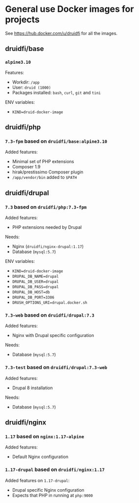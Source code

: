 # General use Docker images for projects

See https://hub.docker.com/u/druidfi for all the images.
## druidfi/base

### `alpine3.10` 

Features:

- Workdir: `/app`
- User: `druid (1000)`
- Packages installed: `bash`, `curl`, `git` and `tini`

ENV variables:

- `KIND=druid-docker-image`

## druidfi/php

### `7.3-fpm` based on `druidfi/base:alpine3.10`

Added features:

- Minimal set of PHP extensions
- Composer 1.9
- hirak/prestissimo Composer plugin
- `/app/vendor/bin` added  to `$PATH`

## druidfi/drupal

### `7.3` based on `druidfi/php:7.3-fpm`

Added features:

- PHP extensions needed by Drupal

Needs:

- Nginx (`druidfi/nginx-drupal:1.17`)
- Database (`mysql:5.7`)

ENV variables:

- `KIND=druid-docker-image`
- `DRUPAL_DB_NAME=drupal`
- `DRUPAL_DB_USER=drupal`
- `DRUPAL_DB_PASS=drupal`
- `DRUPAL_DB_HOST=db`
- `DRUPAL_DB_PORT=3306`
- `DRUSH_OPTIONS_URI=drupal.docker.sh`

### `7.3-web` based on `druidfi/drupal:7.3`

Added features:

- Nginx with Drupal specific configuration

Needs:

- Database (`mysql:5.7`)

### `7.3-test` based on `druidfi/drupal:7.3-web`

Added features:

- Drupal 8 installation

Needs:

- Database (`mysql:5.7`)

## druidfi/nginx

### `1.17` based on `nginx:1.17-alpine`

Added features:

- Default Nginx configuration

### `1.17-drupal` based on `druidfi/nginx:1.17`

Added features on `1.17-drupal`:

- Drupal specific Nginx configuration
- Expects that PHP in running at `php:9000`
